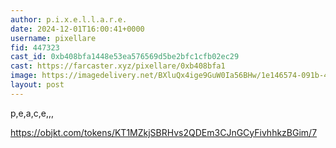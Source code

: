 ```yaml
---
author: p.i.x.e.l.l.a.r.e.
date: 2024-12-01T16:00:41+0000
username: pixellare
fid: 447323
cast_id: 0xb408bfa1448e53ea576569d5be2bfc1cfb02ec29
cast: https://farcaster.xyz/pixellare/0xb408bfa1
image: https://imagedelivery.net/BXluQx4ige9GuW0Ia56BHw/1e146574-091b-4fb1-45e5-0fb36c999500/original
layout: post
---
```


p,e,a,c,e,,,

https://objkt.com/tokens/KT1MZkjSBRHvs2QDEm3CJnGCyFivhhkzBGim/7

<img src='https://imagedelivery.net/BXluQx4ige9GuW0Ia56BHw/1e146574-091b-4fb1-45e5-0fb36c999500/original' alt='' referrerpolicy='no-referrer'/>
